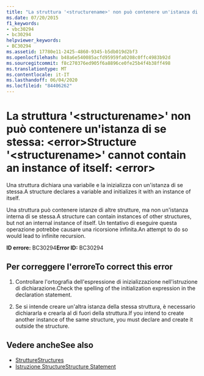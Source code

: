 ```yaml
---
title: "La struttura '<structurename>' non può contenere un'istanza di se stessa: <error>"
ms.date: 07/20/2015
f1_keywords:
- vbc30294
- bc30294
helpviewer_keywords:
- BC30294
ms.assetid: 17780e11-2425-4860-9345-b5db019d2bf3
ms.openlocfilehash: b48a6e540085acfd95959fa0208c0ffc4983b92d
ms.sourcegitcommit: f8c270376ed905f6a8896ce0fe25b4f4b38ff498
ms.translationtype: MT
ms.contentlocale: it-IT
ms.lasthandoff: 06/04/2020
ms.locfileid: "84406262"
---
```

# <a name="structure-structurename-cannot-contain-an-instance-of-itself-error"></a><span data-ttu-id="d05be-102">La struttura '\<structurename>' non può contenere un'istanza di se stessa: \<error></span><span class="sxs-lookup"><span data-stu-id="d05be-102">Structure '\<structurename>' cannot contain an instance of itself: \<error></span></span>
<span data-ttu-id="d05be-103">Una struttura dichiara una variabile e la inizializza con un'istanza di se stessa.</span><span class="sxs-lookup"><span data-stu-id="d05be-103">A structure declares a variable and initializes it with an instance of itself.</span></span>  
  
 <span data-ttu-id="d05be-104">Una struttura può contenere istanze di altre strutture, ma non un'istanza interna di se stessa.</span><span class="sxs-lookup"><span data-stu-id="d05be-104">A structure can contain instances of other structures, but not an internal instance of itself.</span></span> <span data-ttu-id="d05be-105">Un tentativo di eseguire questa operazione potrebbe causare una ricorsione infinita.</span><span class="sxs-lookup"><span data-stu-id="d05be-105">An attempt to do so would lead to infinite recursion.</span></span>  
  
 <span data-ttu-id="d05be-106">**ID errore:** BC30294</span><span class="sxs-lookup"><span data-stu-id="d05be-106">**Error ID:** BC30294</span></span>  
  
## <a name="to-correct-this-error"></a><span data-ttu-id="d05be-107">Per correggere l'errore</span><span class="sxs-lookup"><span data-stu-id="d05be-107">To correct this error</span></span>  
  
1. <span data-ttu-id="d05be-108">Controllare l'ortografia dell'espressione di inizializzazione nell'istruzione di dichiarazione.</span><span class="sxs-lookup"><span data-stu-id="d05be-108">Check the spelling of the initialization expression in the declaration statement.</span></span>  
  
2. <span data-ttu-id="d05be-109">Se si intende creare un'altra istanza della stessa struttura, è necessario dichiararla e crearla al di fuori della struttura.</span><span class="sxs-lookup"><span data-stu-id="d05be-109">If you intend to create another instance of the same structure, you must declare and create it outside the structure.</span></span>  
  
## <a name="see-also"></a><span data-ttu-id="d05be-110">Vedere anche</span><span class="sxs-lookup"><span data-stu-id="d05be-110">See also</span></span>

- [<span data-ttu-id="d05be-111">Strutture</span><span class="sxs-lookup"><span data-stu-id="d05be-111">Structures</span></span>](../programming-guide/language-features/data-types/structures.md)
- [<span data-ttu-id="d05be-112">Istruzione Structure</span><span class="sxs-lookup"><span data-stu-id="d05be-112">Structure Statement</span></span>](../language-reference/statements/structure-statement.md)
